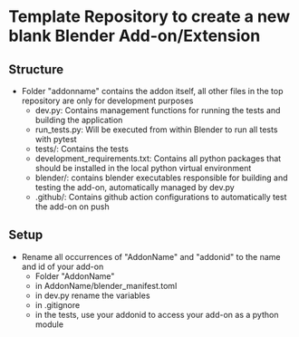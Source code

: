 # Template Repository to create a new blank Blender Add-on/Extension
## Structure
- Folder "addonname" contains the addon itself, all other files in the top repository are only for development purposes
  - dev.py: Contains management functions for running the tests and building the application
  - run_tests.py: Will be executed from within Blender to run all tests with pytest
  - tests/: Contains the tests
  - development_requirements.txt: Contains all python packages that should be installed in the local python virtual environment
  - blender/: contains blender executables responsible for building and testing the add-on, automatically managed by dev.py
  - .github/: Contains github action configurations to automatically test the add-on on push
## Setup
- Rename all occurrences of "AddonName" and "addonid" to the name and id of your add-on
  - Folder "AddonName"
  - in AddonName/blender_manifest.toml
  - in dev.py rename the variables
  - in .gitignore
  - in the tests, use your addonid to access your add-on as a python module
